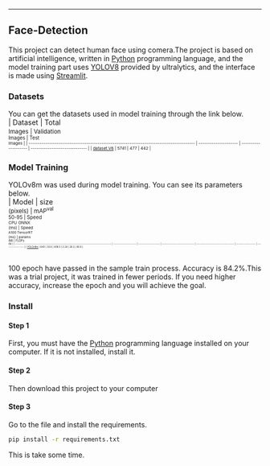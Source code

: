 ___
## Face-Detection
This project can detect human face using comera.The project is based on artificial intelligence, written in [Python](https://www.python.org/) programming language, and the model training part uses [YOLOV8](https://github.com/ultralytics/ultralytics) provided by ultralytics, and the interface is made using [Streamlit](https://docs.streamlit.io/).<br>
### Datasets
You can get the datasets used in model training through the link below.
<br>
| Dataset                                                                                     | Total<br><sup>Images | Validation<sup><br>Images | Test<br><sup>Images |
| ----------------------------------------------------------------------------------------- | --------------------- | -------------------- | ------------------------------ |
| [dataset V6](https://app.roboflow.com/ds/IcTG6m9LEy?key=WGrMr9XBR9) | 5741                   | 477                 | 442                         |
<br>

### Model Training
YOLOv8m was used during model training. You can see its parameters below.<br>
| Model                                                                                     | size<br><sup>(pixels) | mAP<sup>val<br>50-95 | Speed<br><sup>CPU ONNX<br>(ms) | Speed<br><sup>A100 TensorRT<br>(ms) | params<br><sup>(M) | FLOPs<br><sup>(B) |
| ----------------------------------------------------------------------------------------- | --------------------- | -------------------- | ------------------------------ | ----------------------------------- | ------------------ | ----------------- |
| [YOLOv8m](https://github.com/ultralytics/assets/releases/download/v0.0.0/yolov8m-oiv7.pt) | 640                   | 33.6                 | 408.5                          | 2.26                                | 26.2               | 80.6              |

<br>
100 epoch have passed in the sample train process. Accuracy is 84.2%.This was a trial project, it was trained in fewer periods. If you need higher accuracy, increase the epoch and you will achieve the goal.

### Install
#### Step 1
First, you must have the [Python](https://www.python.org/) programming language installed on your computer. If it is not installed, install it.
#### Step 2
Then download this project to your computer
#### Step 3
Go to the file and install the requirements.
```bash
pip install -r requirements.txt
```
This is take some time.
